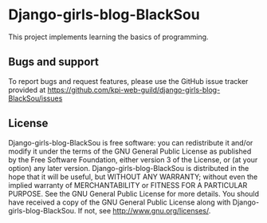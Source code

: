 # Django-girls-blog-BlackSou

This project implements learning the basics of programming.

## Bugs and support

To report bugs and request features, please use the GitHub issue tracker provided at
https://github.com/kpi-web-guild/django-girls-blog-BlackSou/issues

## License  

Django-girls-blog-BlackSou is free software: you can
redistribute it and/or modify it under the terms of the
GNU General Public License as published by the
Free Software Foundation, either version 3
of the License, or (at your option) any later version.
Django-girls-blog-BlackSou is distributed in the hope that
it will be useful, but WITHOUT ANY WARRANTY; without even
the implied warranty of MERCHANTABILITY or FITNESS FOR A
PARTICULAR PURPOSE. See the GNU General Public License for
more details.  You should have received a copy of the
GNU General Public License along with Django-girls-blog-BlackSou.
If not, see <http://www.gnu.org/licenses/>.
